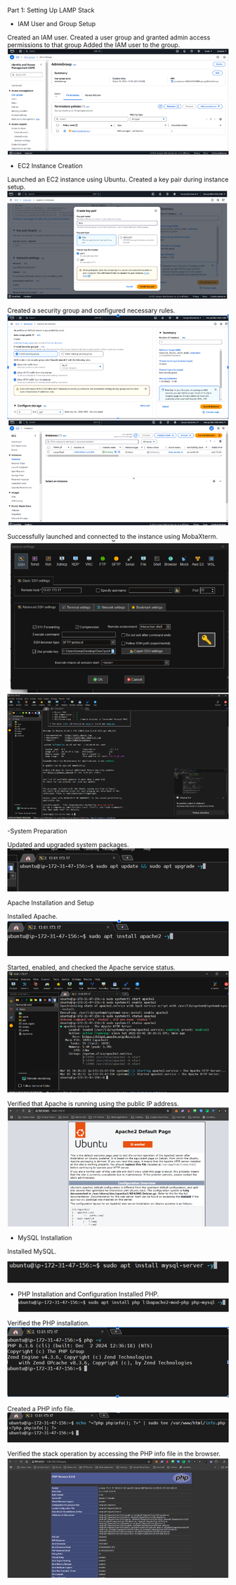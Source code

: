 Part 1: Setting Up LAMP Stack

- IAM User and Group Setup

Created an IAM user.
Created a user group and granted admin access permissions to that group
Added the IAM user to the group.
![User group and permission creation](images/image-01.png)



- EC2 Instance Creation

Launched an EC2 instance using Ubuntu.
Created a key pair during instance setup.
![Key pair creation](images/image-02.png)


Created a security group and configured necessary rules.
![Security group creation](images/image-03.png)
![Instance created](images/image-04.png)



Successfully launched and connected to the instance using MobaXterm.
![connected to instance using Mobaxterm](images/image-05.png)
![connected](images/image-06.png)



-System Preparation

Updated and upgraded system packages.
![updated and upgraded system packages](images/image-07.png)



Apache Installation and Setup

Installed Apache.
![Installed Apache](images/image-08.png)



Started, enabled, and checked the Apache service status.
![started, enabled and checked Apache status](images/image-09.png)



Verified that Apache is running using the public IP address.
![started, enabled and checked Apache status](images/image-10.png)





- MySQL Installation


Installed MySQL.

![Installed SQL](images/image-11.png)



- PHP Installation and Configuration
Installed PHP.
![Installed PHP](images/image-12.png)



Verified the PHP installation.
![Verified PHP](images/image-13.png)



Created a PHP info file.
![Created a PHP info file](images/image-14.png)



Verified the stack operation by accessing the PHP info file in the browser.
![Installed SQL](images/image-15.png)

